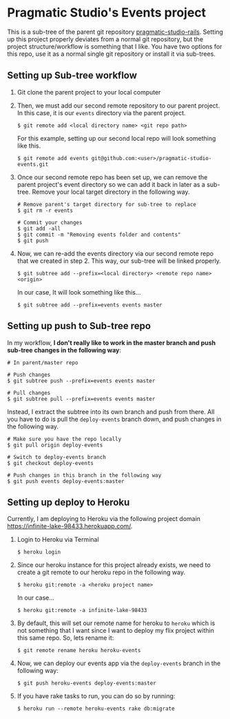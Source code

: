 # Pragmatic Studio's Events project

This is a sub-tree of the parent git repository [pragmatic-studio-rails](https://github.com/tsoto111/pragmatic-studio-rails). Setting up this project properly deviates from a normal git repository, but the project structure/workflow is something that I like. You have two options for this repo, use it as a normal single git repository or install it via sub-trees.

## Setting up Sub-tree workflow
1. Git clone the parent project to your local computer

2. Then, we must add our second remote repository to our parent project. In this case, it is our `events` directory via the parent project.

	`$ git remote add <local directory name> <git repo path>`

	For this example, setting up our second local repo will look something like this.
	
	`$ git remote add events git@github.com:<user>/pragmatic-studio-events.git`

3. Once our second remote repo has been set up, we can remove the parent project's event directory so we can add it back in later as a sub-tree. Remove your local target directory in the following way.

	```
	# Remove parent's target directory for sub-tree to replace
	$ git rm -r events

	# Commit your changes
	$ git add -all
	$ git commit -m "Removing events folder and contents"
	$ git push
	```

4. Now, we can re-add the events directory via our second remote repo that we created in step 2. This way, our sub-tree will be linked properly.

	`$ git subtree add --prefix=<local directory> <remote repo name> <origin>`

	In our case, It will look something like this...

	`$ git subtree add --prefix=events events master`

## Setting up push to Sub-tree repo

In my workflow, **I don't really like to work in the master branch and push sub-tree changes in the following way**: 

```
# In parent/master repo

# Push changes
$ git subtree push --prefix=events events master

# Pull changes
$ git subtree pull --prefix=events events master

``` 

Instead, I extract the subtree into its own branch and push from there. All you have to do is pull the `deploy-events` branch down, and push changes in the following way.

```
# Make sure you have the repo locally
$ git pull origin deploy-events

# Switch to deploy-events branch
$ git checkout deploy-events

# Push changes in this branch in the following way
$ git push events deploy-events:master
```

## Setting up deploy to Heroku

Currently, I am deploying to Heroku via the following project domain https://infinite-lake-98433.herokuapp.com/.

1. Login to Heroku via Terminal

	`$ heroku login`

2. Since our heroku instance for this project already exists, we need to create a git remote to our heroku repo in the following way.

	`$ heroku git:remote -a <heroku project name>`

	In our case...

	`$ heroku git:remote -a infinite-lake-98433`

3. By default, this will set our remote name for heroku to `heroku` which is not something that I want since I want to deploy my flix project within this same repo. So, lets rename it:

	`$ git remote rename heroku heroku-events`

4. Now, we can deploy our events app via the `deploy-events` branch in the following way:

	`$ git push heroku-events deploy-events:master`

5. If you have rake tasks to run, you can do so by running:

      `$ heroku run --remote heroku-events rake db:migrate`
